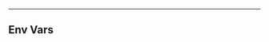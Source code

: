 <!-- Space: TerraformModuleTemplate -->
<!-- Parent: Project -->
<!-- Title: Env Vars -->

<!-- Label: Env Vars -->
<!-- Include: docs/disclaimer.md -->
<!-- Include: ac:toc -->

---

## Env Vars
